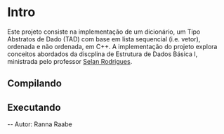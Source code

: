 # Intro
Este projeto consiste na implementação de um dicionário, um Tipo Abstratos de Dado (TAD) com base em lista sequencial (i.e. vetor), ordenada e não ordenada, em C++. A implementação do projeto explora conceitos abordados da discplina de Estrutura de Dados Básica I, ministrada pelo professor [Selan Rodrigues](https://docente.ufrn.br/2497950/perfil).

## Compilando

## Executando

--
Autor: Ranna Raabe